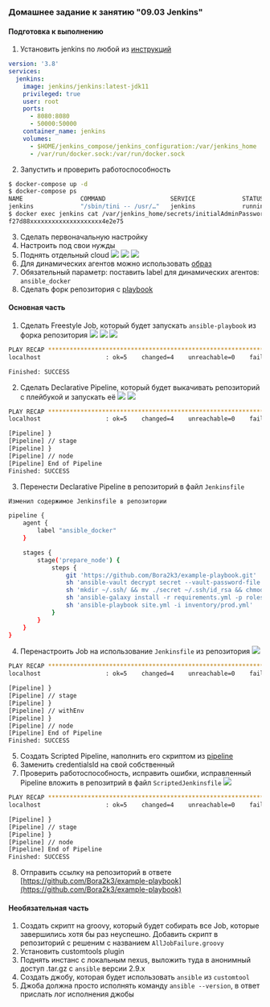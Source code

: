 ### Домашнее задание к занятию "09.03 Jenkins"

#### Подготовка к выполнению

1. Установить jenkins по любой из [инструкций](https://www.jenkins.io/download/)
```yaml
version: '3.8'
services:
  jenkins:
    image: jenkins/jenkins:latest-jdk11
    privileged: true
    user: root
    ports:
      - 8080:8080
      - 50000:50000
    container_name: jenkins
    volumes:
      - $HOME/jenkins_compose/jenkins_configuration:/var/jenkins_home
      - /var/run/docker.sock:/var/run/docker.sock
```
2. Запустить и проверить работоспособность
```bash
$ docker-compose up -d
$ docker-compose ps
NAME                COMMAND                  SERVICE             STATUS              PORTS
jenkins             "/sbin/tini -- /usr/…"   jenkins             running             0.0.0.0:8080->8080/tcp, 0.0.0.0:50000->50000/tcp, :::8080->8080/tcp, :::50000->50000/tcp
$ docker exec jenkins cat /var/jenkins_home/secrets/initialAdminPassword
f27d88xxxxxxxxxxxxxxxxxxxx4e2e75
```
3. Сделать первоначальную настройку
4. Настроить под свои нужды
5. Поднять отдельный cloud
![](pic/09-ci-03-jenkins-1.jpg)
![](pic/09-ci-03-jenkins-2.jpg)
![](pic/09-ci-03-jenkins-3.jpg)
6. Для динамических агентов можно использовать [образ](https://hub.docker.com/repository/docker/aragast/agent)
7. Обязательный параметр: поставить label для динамических агентов: `ansible_docker`
8. Сделать форк репозитория с [playbook](https://github.com/aragastmatb/example-playbook)

#### Основная часть

1. Сделать Freestyle Job, который будет запускать `ansible-playbook` из форка репозитория
![](pic/09-ci-03-jenkins-4.jpg)
![](pic/09-ci-03-jenkins-5.jpg)
![](pic/09-ci-03-jenkins-6.jpg)
```bash
PLAY RECAP *********************************************************************
localhost                  : ok=5    changed=4    unreachable=0    failed=0    skipped=1    rescued=0    ignored=0   

Finished: SUCCESS
```
2. Сделать Declarative Pipeline, который будет выкачивать репозиторий с плейбукой и запускать её
![](pic/09-ci-03-jenkins-8.jpg)
![](pic/09-ci-03-jenkins-7.jpg)
```bash
PLAY RECAP *********************************************************************
localhost                  : ok=5    changed=4    unreachable=0    failed=0    skipped=1    rescued=0    ignored=0   

[Pipeline] }
[Pipeline] // stage
[Pipeline] }
[Pipeline] // node
[Pipeline] End of Pipeline
Finished: SUCCESS
```
3. Перенести Declarative Pipeline в репозиторий в файл `Jenkinsfile`
```bash
Изменил содержимое Jenkinsfile в репозитории
```
```bash
pipeline {
    agent {
        label "ansible_docker"
    }

    stages {
        stage('prepare_node') {
            steps {
                git 'https://github.com/Bora2k3/example-playbook.git'
                sh 'ansible-vault decrypt secret --vault-password-file vault_pass'
                sh 'mkdir ~/.ssh/ && mv ./secret ~/.ssh/id_rsa && chmod 400 ~/.ssh/id_rsa'
                sh 'ansible-galaxy install -r requirements.yml -p roles'
                sh 'ansible-playbook site.yml -i inventory/prod.yml'
            }
        }
    }
}
```
4. Перенастроить Job на использование `Jenkinsfile` из репозитория
![](pic/09-ci-03-jenkins-9.jpg)
```bash
PLAY RECAP *********************************************************************
localhost                  : ok=5    changed=4    unreachable=0    failed=0    skipped=1    rescued=0    ignored=0   

[Pipeline] }
[Pipeline] // stage
[Pipeline] }
[Pipeline] // withEnv
[Pipeline] }
[Pipeline] // node
[Pipeline] End of Pipeline
Finished: SUCCESS
```
5. Создать Scripted Pipeline, наполнить его скриптом из [pipeline](./pipeline)
6. Заменить credentialsId на свой собственный
7. Проверить работоспособность, исправить ошибки, исправленный Pipeline вложить в репозитрий в файл `ScriptedJenkinsfile`
![](pic/09-ci-03-jenkins-10.jpg)
```bash
PLAY RECAP *********************************************************************
localhost                  : ok=5    changed=4    unreachable=0    failed=0    skipped=1    rescued=0    ignored=0   

[Pipeline] }
[Pipeline] // stage
[Pipeline] }
[Pipeline] // node
[Pipeline] End of Pipeline
Finished: SUCCESS
```
8. Отправить ссылку на репозиторий в ответе  
[https://github.com/Bora2k3/example-playbook](https://github.com/Bora2k3/example-playbook)

#### Необязательная часть

1. Создать скрипт на groovy, который будет собирать все Job, которые завершились хотя бы раз неуспешно. Добавить скрипт в репозиторий с решеним с названием `AllJobFailure.groovy`
2. Установить customtools plugin
3. Поднять инстанс с локальным nexus, выложить туда в анонимный доступ  .tar.gz с `ansible`  версии 2.9.x
4. Создать джобу, которая будет использовать `ansible` из `customtool`
5. Джоба должна просто исполнять команду `ansible --version`, в ответ прислать лог исполнения джобы